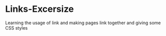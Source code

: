 # Links-Excersize
Learning the usage of link and making pages link together and giving some CSS styles
